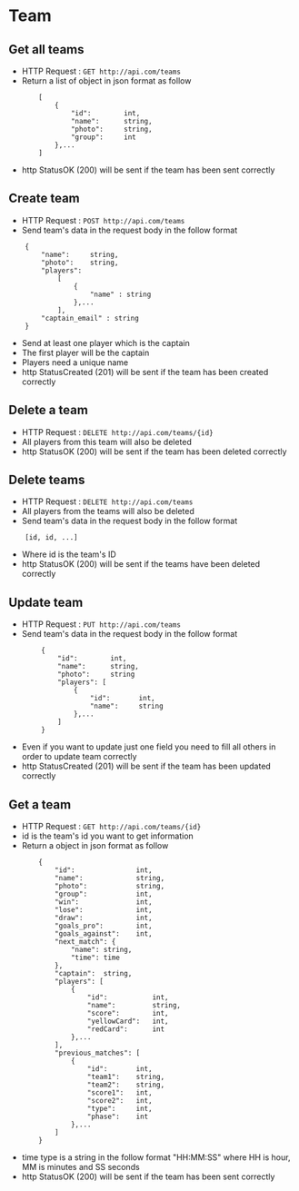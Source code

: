 # Team

## Get all teams
* HTTP Request : ```GET http://api.com/teams```
* Return a list of object in json format as follow
    ``` 
        [
            {
                "id":        int,    
                "name":      string, 
                "photo":     string,
                "group":     int    
            },...
        ]
    ```
* http StatusOK (200) will be sent if the team has been sent correctly

## Create team
* HTTP Request : ```POST http://api.com/teams```
* Send team's data in the request body in the follow format 
``` 
    {
        "name":     string,
        "photo":    string,
        "players": 
            [
                {
                    "name" : string		
                },...
            ],
        "captain_email" : string
    }
```
* Send at least one player which is the captain
* The first player will be the captain
* Players need a unique name
* http StatusCreated (201) will be sent if the team has been created correctly

## Delete a team
* HTTP Request : ```DELETE http://api.com/teams/{id}```
* All players from this team will also be deleted
* http StatusOK (200) will be sent if the team has been deleted correctly

## Delete teams
* HTTP Request : ```DELETE http://api.com/teams```
* All players from the teams will also be deleted
* Send team's data in the request body in the follow format
``` 
    [id, id, ...]
```
* Where id is the team's ID
* http StatusOK (200) will be sent if the teams have been deleted correctly

## Update team
* HTTP Request : ```PUT http://api.com/teams```
* Send team's data in the request body in the follow format
``` 
        {  
            "id":        int,
            "name":      string,
            "photo":     string
            "players": [
                {  
                    "id":       int,
                    "name":     string 
                },...
            ]
        }
```
* Even if you want to update just one field you need to fill all others in order to update team correctly
* http StatusCreated (201) will be sent if the team has been updated correctly

## Get a team
* HTTP Request : ```GET http://api.com/teams/{id}```
* id is the team's id you want to get information
* Return a object in json format as follow
    ``` 
        {
            "id":               int,
            "name":             string,
            "photo":            string,
            "group":            int,
            "win":              int,
            "lose":             int,
            "draw":             int,
            "goals_pro":        int,
            "goals_against":    int,
            "next_match": {
                "name": string,
                "time": time
            },
            "captain":  string,
            "players": [
                {
                    "id":           int,
                    "name":         string,
                    "score":        int,
                    "yellowCard":   int,
                    "redCard":      int
                },...
            ],
            "previous_matches": [
                {
                    "id":       int,
                    "team1":    string,
                    "team2":    string,
                    "score1":   int,
                    "score2":   int,
                    "type":     int,
                    "phase":    int
                },...
            ]
        }
    ```
* time type is a string in the follow format "HH:MM:SS" where HH is hour, MM is minutes and SS seconds
* http StatusOK (200) will be sent if the team has been sent correctly
